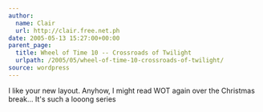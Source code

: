 ```yaml
---
author:
  name: Clair
  url: http://clair.free.net.ph
date: 2005-05-13 15:27:00+00:00
parent_page:
  title: Wheel of Time 10 -- Crossroads of Twilight
  urlpath: /2005/05/wheel-of-time-10-crossroads-of-twilight/
source: wordpress
---
```


I like your new layout. Anyhow, I might read WOT again over the Christmas  break...  It's such a looong series